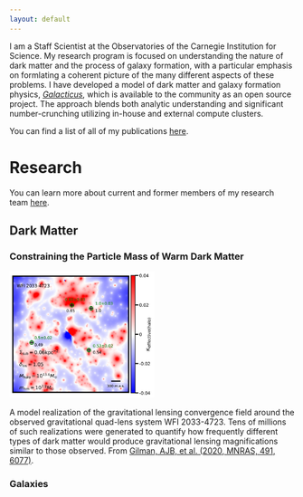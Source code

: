 ```yaml
---
layout: default
---
```


I am a Staff Scientist at the Observatories of the Carnegie Institution for Science. My research program is focused on
understanding the nature of dark matter and the process of galaxy formation, with a particular emphasis on formlating a coherent
picture of the many different aspects of these problems. I have developed a model of dark matter and galaxy formation physics,
[_Galacticus_](https://github.com/galacticusorg/galacticus/wiki), which is available to the community as an open source
project. The approach blends both analytic understanding and significant number-crunching utilizing in-house and external compute
clusters.

You can find a list of all of my publications [here](https://ui.adsabs.harvard.edu/user/libraries/YpLS0CLeQdSxHJbiIl1bQA).

# Research

You can learn more about current and former members of my research team [here](./team.html).

## Dark Matter

### Constraining the Particle Mass of Warm Dark Matter

<img src="./assets/img/lensing.png" alt="gravitational quad lens" style="width:256px;"/> 

A model realization of the gravitational lensing convergence 
field around the observed gravitational quad-lens system WFI 2033-4723. Tens of 
millions of such realizations were generated to quantify how frequently 
different types of dark matter would produce gravitational lensing 
magnifications similar to those observed. From [Gilman, AJB, et al. (2020, 
MNRAS, 491, 6077)](https://ui.adsabs.harvard.edu/abs/2020MNRAS.491.6077G/abstract).

### Galaxies
